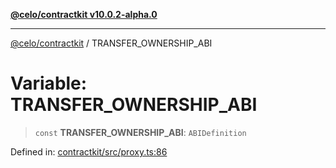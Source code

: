 [**@celo/contractkit v10.0.2-alpha.0**](../README.md)

***

[@celo/contractkit](../globals.md) / TRANSFER\_OWNERSHIP\_ABI

# Variable: TRANSFER\_OWNERSHIP\_ABI

> `const` **TRANSFER\_OWNERSHIP\_ABI**: `ABIDefinition`

Defined in: [contractkit/src/proxy.ts:86](https://github.com/celo-org/developer-tooling/blob/master/packages/sdk/contractkit/src/proxy.ts#L86)
